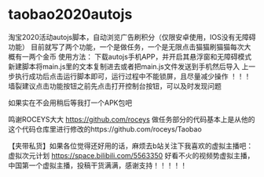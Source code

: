 # taobao2020autojs
淘宝2020活动autojs脚本，自动浏览广告刷积分（仅限安卓使用，IOS没有无障碍功能）
目前就写了两个功能，一个是做任务，一个是无限点击猫猫刷猫猫每次大概有一两个金币
使用方法：
下载autojs手机APP，并开启其悬浮窗和无障碍模式
新建脚本将main.js里的文本复制进去或者把main.js文件发送到手机然后导入
上一步执行成功后点击运行脚本即可，运行过程中不能锁屏，且尽量减少操作
！！！墙裂建议点击功能按钮之前先点击打开控制台按钮，可以及时发现问题

如果实在不会用稍后等我打一个APK包吧

鸣谢ROCEYS大大 https://github.com/roceys
做任务部分的代码基本上是从他的这个代码仓库里进行修改的https://github.com/roceys/Taobao

【夹带私货】如果各位觉得还好用的话，麻烦去b站关注下我喜欢的虚拟主播吧：
虚拟次元计划 https://space.bilibili.com/5563350
好看不火的视频势虚拟主播，中国第一个虚拟主播，投稿干货满满，感谢支持！！！！！